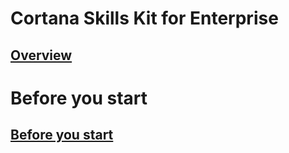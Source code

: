 
# Cortana Skills Kit for Enterprise  

## [Overview](./overview.md)  

# Before you start

## [Before you start](./before-you-start.md)